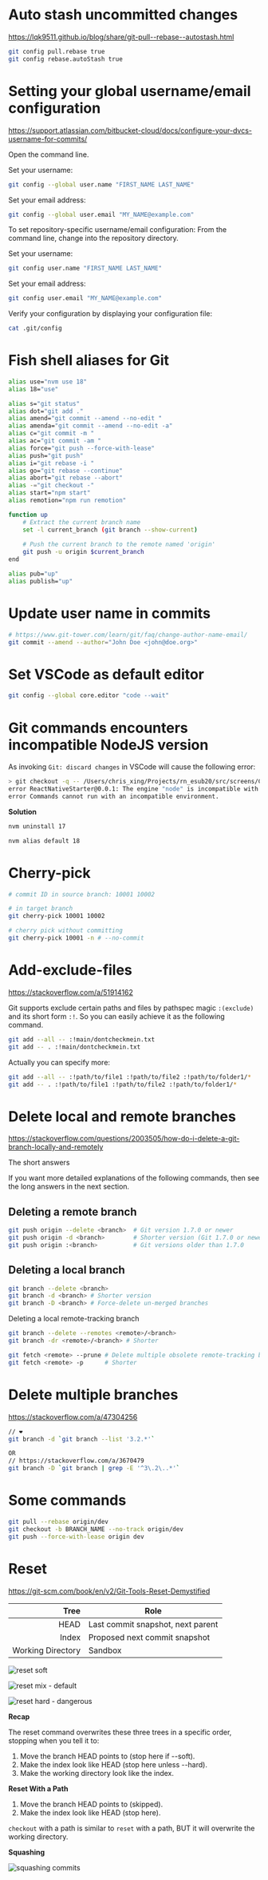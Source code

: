 # Auto stash uncommitted changes

https://lqk9511.github.io/blog/share/git-pull--rebase--autostash.html

```sh
git config pull.rebase true
git config rebase.autoStash true
```

# Setting your global username/email configuration

https://support.atlassian.com/bitbucket-cloud/docs/configure-your-dvcs-username-for-commits/

Open the command line.

Set your username:

```sh
git config --global user.name "FIRST_NAME LAST_NAME"
```

Set your email address:

```sh
git config --global user.email "MY_NAME@example.com"
```

To set repository-specific username/email configuration:
From the command line, change into the repository directory.

Set your username:

```sh
git config user.name "FIRST_NAME LAST_NAME"
```

Set your email address:

```sh
git config user.email "MY_NAME@example.com"
```

Verify your configuration by displaying your configuration file:

```sh
cat .git/config
```

# Fish shell aliases for Git

```sh
alias use="nvm use 18"
alias 18="use"

alias s="git status"
alias dot="git add ."
alias amend="git commit --amend --no-edit "
alias amenda="git commit --amend --no-edit -a"
alias c="git commit -m "
alias ac="git commit -am "
alias force="git push --force-with-lease"
alias push="git push"
alias i="git rebase -i "
alias go="git rebase --continue"
alias abort="git rebase --abort"
alias -="git checkout -"
alias start="npm start"
alias remotion="npm run remotion"

function up
    # Extract the current branch name
    set -l current_branch (git branch --show-current)
    
    # Push the current branch to the remote named 'origin'
    git push -u origin $current_branch
end

alias pub="up"
alias publish="up"
```

# Update user name in commits

```sh
# https://www.git-tower.com/learn/git/faq/change-author-name-email/
git commit --amend --author="John Doe <john@doe.org>"
```

# Set VSCode as default editor

```sh
git config --global core.editor "code --wait"
```

# Git commands encounters incompatible NodeJS version

As invoking `Git: discard changes` in VSCode will cause the following error:

```sh
> git checkout -q -- /Users/chris_xing/Projects/rn_esub20/src/screens/CreateApplication/validation/BasicInfo.ts
error ReactNativeStarter@0.0.1: The engine "node" is incompatible with this module. Expected version ">=18". Got "17.9.1"
error Commands cannot run with an incompatible environment.
```

**Solution**

```sh
nvm uninstall 17

nvm alias default 18
```

# Cherry-pick

```sh
# commit ID in source branch: 10001 10002

# in target branch
git cherry-pick 10001 10002

# cherry pick without committing
git cherry-pick 10001 -n # --no-commit
```

# Add-exclude-files

https://stackoverflow.com/a/51914162

Git supports exclude certain paths and files by pathspec magic `:(exclude)` and its short form `:!`. 
So you can easily achieve it as the following command.

```sh
git add --all -- :!main/dontcheckmein.txt
git add -- . :!main/dontcheckmein.txt
```

Actually you can specify more:

```sh
git add --all -- :!path/to/file1 :!path/to/file2 :!path/to/folder1/*
git add -- . :!path/to/file1 :!path/to/file2 :!path/to/folder1/*
```

# Delete local and remote branches

https://stackoverflow.com/questions/2003505/how-do-i-delete-a-git-branch-locally-and-remotely

The short answers

If you want more detailed explanations of the following commands, then see the long answers in the next section.

## Deleting a remote branch

```sh
git push origin --delete <branch>  # Git version 1.7.0 or newer
git push origin -d <branch>        # Shorter version (Git 1.7.0 or newer)
git push origin :<branch>          # Git versions older than 1.7.0
```

## Deleting a local branch

```sh
git branch --delete <branch>
git branch -d <branch> # Shorter version
git branch -D <branch> # Force-delete un-merged branches
```

Deleting a local remote-tracking branch

```sh
git branch --delete --remotes <remote>/<branch>
git branch -dr <remote>/<branch> # Shorter

git fetch <remote> --prune # Delete multiple obsolete remote-tracking branches
git fetch <remote> -p      # Shorter
```

# Delete multiple branches

https://stackoverflow.com/a/47304256

```sh
// ❤
git branch -d `git branch --list '3.2.*'`

OR
// https://stackoverflow.com/a/3670479
git branch -D `git branch | grep -E '^3\.2\..*'`
```

# Some commands

```sh
git pull --rebase origin/dev
git checkout -b BRANCH_NAME --no-track origin/dev
git push --force-with-lease origin dev
```

# Reset

https://git-scm.com/book/en/v2/Git-Tools-Reset-Demystified

|Tree|Role|
|-:|-|
|HEAD|Last commit snapshot, next parent|
|Index|Proposed next commit snapshot|
|Working Directory|Sandbox|

![reset soft](https://git-scm.com/book/en/v2/images/reset-soft.png)

![reset mix - default](https://git-scm.com/book/en/v2/images/reset-mixed.png)

![reset hard - dangerous](https://git-scm.com/book/en/v2/images/reset-hard.png)

**Recap**

The reset command overwrites these three trees in a specific order, stopping when you tell it to:

1. Move the branch HEAD points to (stop here if --soft).
1. Make the index look like HEAD (stop here unless --hard).
1. Make the working directory look like the index.

**Reset With a Path**

1. Move the branch HEAD points to (skipped).
1. Make the index look like HEAD (stop here).

`checkout` with a path is similar to `reset` with a path, BUT it will overwrite the working directory.

**Squashing**

![squashing commits](https://git-scm.com/book/en/v2/images/reset-squash-r3.png)
